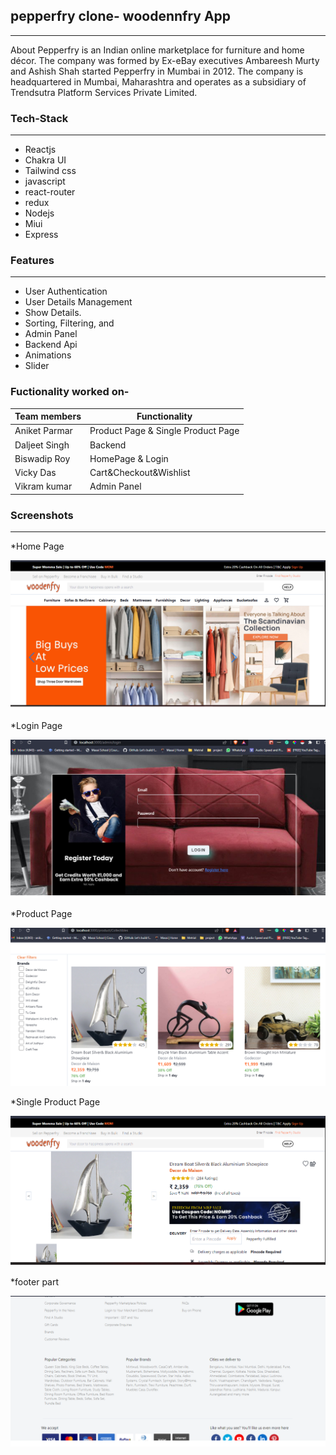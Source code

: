 ## pepperfry clone- woodennfry App
---
<p>
About
Pepperfry is an Indian online marketplace for furniture and home décor. The company was formed by Ex-eBay executives Ambareesh Murty and Ashish Shah started Pepperfry in Mumbai in 2012. The company is headquartered in Mumbai, Maharashtra and operates as a subsidiary of Trendsutra Platform Services Private Limited.
</p>


### Tech-Stack
___

* Reactjs
* Chakra UI
* Tailwind css
* javascript
* react-router
* redux
* Nodejs
* Miui
* Express

### Features
___
* User Authentication
* User Details Management 
* Show Details.
* Sorting, Filtering, and 
* Admin Panel
* Backend Api
* Animations
* Slider


### Fuctionality worked on-

| Team members | Functionality |
| ------ | ------ |
| Aniket Parmar | Product Page & Single Product Page |
| Daljeet Singh | Backend|
| Biswadip Roy | HomePage & Login |
| Vicky Das| Cart&Checkout&Wishlist |
| Vikram kumar | Admin Panel |


### Screenshots
___

*Home Page

![screehshot2](./frontend/ss/Home.png)

*Login Page

![screehshot2](./frontend/ss/login.png)

*Product Page

![screehshot2](./frontend/ss/product.png)

*Single Product Page

![screehshot2](./frontend/ss/singelproduct.png)

*footer part

![screehshot2](./frontend/ss/footer.png)










